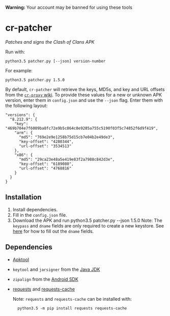 **Warning:** Your account may be banned for using these tools

# cr-patcher

_Patches and signs the Clash of Clans APK_

Run with:

    python3.5 patcher.py [--json] version-number

For example:

    python3.5 patcher.py 1.5.0

By default, `cr-patcher` will retrieve the keys, MD5s, and key and URL offsets from the [`cr-proxy` wiki](https://github.com/royale-proxy/cr-proxy/wiki).  To provide these values for a new or unknown APK version, enter them in `config.json` and use the `--json` flag.  Enter them with the following layout:

    "versions": {
      "8.212.9": {
        "key": "469b704e7f6009ba8fc72e9b5c864c8e9285a755c5190f03f5c74852f6d9f419",
        "arm": {
          "md5": "769e2e9e1258b75d15cb7e04b2e49de3",
          "key-offset": "4280344",
          "url-offset": "3534513"
        },
        "x86": {
          "md5": "29ca23e48a5e419e83f2a7988c842d3e",
          "key-offset": "6189080",
          "url-offset": "4768816"
        }
      }
    }

## Installation

1. Install dependencies.
2. Fill in the `config.json` file.
3. Download the APK and run python3.5 patcher.py --json 1.5.0
    Note: The `keypass` and `dname` fields are only required to create a new keystore.  See [here](http://docs.oracle.com/javase/7/docs/technotes/tools/solaris/keytool.html#DName) for how to fill out the `dname` fields.

## Dependencies

- [Apktool](http://ibotpeaches.github.io/Apktool/)
- `keytool` and `jarsigner` from the [Java JDK](http://www.oracle.com/technetwork/java/javase/downloads/index.html)
- `zipalign` from the [Android SDK](http://developer.android.com/sdk/index.html#Other)
- [requests](http://python-requests.org/) and [requests-cache](https://github.com/reclosedev/requests-cache)

    Note: `requests` and `requests-cache` can be installed with:

        python3.5 -m pip install requests requests-cache
